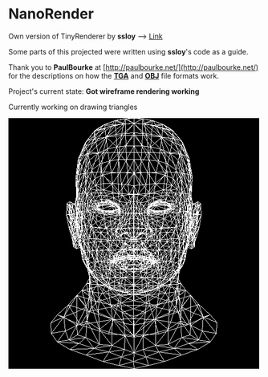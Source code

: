 # NanoRender
Own version of TinyRenderer by **ssloy** --> [Link](https://github.com/ssloy/tinyrenderer)

Some parts of this projected were written using **ssloy**'s code as a guide.

Thank you to **PaulBourke** at [http://paulbourke.net/](http://paulbourke.net/) for the descriptions on how the **[TGA](http://paulbourke.net/dataformats/tga/)** and **[OBJ](http://paulbourke.net/dataformats/obj/)** file formats work.

Project's current state: **Got wireframe rendering working**

Currently working on drawing triangles

![](out/test.png)
